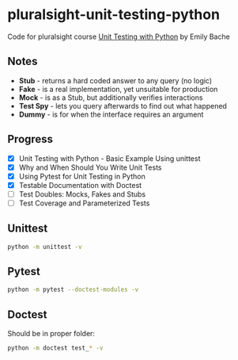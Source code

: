 # pluralsight-unit-testing-python

Code for pluralsight course [Unit Testing with Python](https://app.pluralsight.com/library/courses/unit-testing-python/table-of-contents)
by Emily Bache

## Notes

- **Stub** - returns a hard coded answer to any query (no logic)
- **Fake** - is a real implementation, yet unsuitable for production
- **Mock** - is as a Stub, but additionally verifies interactions
- **Test Spy** - lets you query afterwards to find out what happened
- **Dummy** - is for when the interface requires an argument

## Progress

 - [x] Unit Testing with Python - Basic Example Using unittest
 - [x] Why and When Should You Write Unit Tests
 - [x] Using Pytest for Unit Testing in Python
 - [x] Testable Documentation with Doctest
 - [ ] Test Doubles: Mocks, Fakes and Stubs
 - [ ] Test Coverage and Parameterized Tests

## Unittest

```bash
python -m unittest -v
```

## Pytest

```bash
python -m pytest --doctest-modules -v
```

## Doctest

Should be in proper folder:
```bash
python -m doctest test_* -v
```
